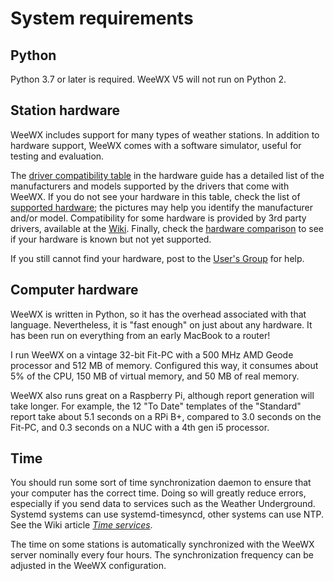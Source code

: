 # System requirements

## Python
Python 3.7 or later is required. WeeWX V5 will not run on Python 2.

## Station hardware
WeeWX includes support for many types of weather stations. In addition to hardware support, WeeWX comes with a software simulator, useful for testing and evaluation.

The [driver compatibility table](../../hardware) in the hardware guide has a detailed list of the manufacturers and models supported by the drivers that come with WeeWX. If you do not see your hardware in this table, check the list of [supported hardware](https://weewx.com/hardware.html); the pictures may help you identify the manufacturer and/or model. Compatibility for some hardware is provided by 3rd party drivers, available at the [Wiki](https://github.com/weewx/weewx/wiki). Finally, check the [hardware comparison](https://weewx.com/hwcmp.html) to see if your hardware is known but not yet supported.

If you still cannot find your hardware, post to the [User's Group](https://groups.google.com/g/weewx-user) for help.


## Computer hardware
WeeWX is written in Python, so it has the overhead associated with that language. Nevertheless, it is "fast enough" on just about any hardware. It has been run on everything from an early MacBook to a router!

I run WeeWX on a vintage 32-bit Fit-PC with a 500 MHz AMD Geode processor and 512 MB of memory. Configured this way, it consumes about 5% of the CPU, 150 MB of virtual memory, and 50 MB of real memory.

WeeWX also runs great on a Raspberry Pi, although report generation will take longer. For example, the 12 "To Date" templates of the "Standard" report take about 5.1 seconds on a RPi B+, compared to 3.0 seconds on the Fit-PC, and 0.3 seconds on a NUC with a 4th gen i5 processor.


## Time
You should run some sort of time synchronization daemon to ensure that your computer has the correct time. Doing so will greatly reduce errors, especially if you send data to services such as the Weather Underground. Systemd systems can use systemd-timesyncd, other systems can use NTP. See the Wiki article [*Time services*](https://github.com/weewx/weewx/wiki/Time-services).

The time on some stations is automatically synchronized with the WeeWX server nominally every four hours. The synchronization frequency can be adjusted in the WeeWX configuration.
